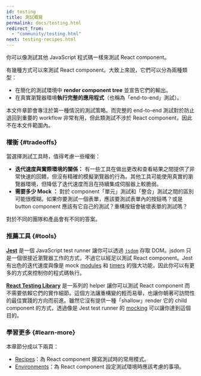 ```yaml
---
id: testing
title: 測試概覽
permalink: docs/testing.html
redirect_from:
  - "community/testing.html"
next: testing-recipes.html
---
```


你可以像測試其他 JavaScript 程式碼一樣來測試 React component。

有幾種方式可以來測試 React component。大致上來說，它們可以分為兩種類型：

* 在簡化的測試環境中 **render component tree** 並宣告它們的輸出。
* 在真實瀏覽器環境**執行完整的應用程式**（也稱為「end-to-end」測試）。

本文件章節會專注於第一種情況的測試策略。而完整的 end-to-end 測試對於防止退回到重要的 workflow 非常有用，但此類測試不涉於 React component，因此不在本文件範圍內。

### 權衡 {#tradeoffs}


當選擇測試工具時，值得考慮一些權衡：

* **迭代速度與實際環境的關係：** 有一些工具在做出更改和查看結果之間提供了非常快速的回饋，但沒有精確的模擬瀏覽器的行為。其他工具可能使用真實的瀏覽器環境，但降低了迭代速度而且在持續集成伺服器上較脆弱。
* **需要多少 Mock ：** 對於 component「單元」測試和「整合」測試之間的區別可能很模糊。如果你要測試一個表單，應該要測試表單內的按鈕嗎？或是 button component 應該有它自己的測試？重構按鈕會破壞表單的測試嗎？

對於不同的團隊和產品會有不同的答案。

### 推薦工具 {#tools}

**[Jest](https://facebook.github.io/jest/)** 是一個 JavaScript test runner 讓你可以透過 [`jsdom`](/docs/testing-environments.html#mocking-a-rendering-surface) 存取 DOM。jsdom 只是一個很接近瀏覽器工作的方式，不過它以經足以測試 React component。Jest 有出色的迭代速度與像是 mock [modules](/docs/testing-environments.html#mocking-modules) 和 [timers](/docs/testing-environments.html#mocking-timers) 的強大功能，因此你可以有更多的方式來控制你的程式碼執行。

**[React Testing Library](https://testing-library.com/react)** 是一系列的 helper 讓你可以測試 React component 而不需要依賴它們的實作細節。這個方法讓重構變的輕而易舉，也讓你朝著可訪問性的最佳實踐的方向而前進。雖然它沒有提供一種「shallow」render 它的 child component 的方式，透過像是 Jest test runner 的 [mocking](/docs/testing-recipes.html#mocking-modules) 可以讓你達到這個目的。

### 學習更多 {#learn-more}

本章節分成以下兩頁：

- [Recipes](/docs/testing-recipes.html)：為 React component 撰寫測試時的常用模式。
- [Environments](/docs/testing-environments.html)：為 React component 設定測試環境時應該考慮的事項。
